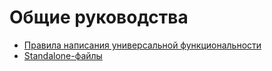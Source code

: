Общие руководства
=================

* [Правила написания универсальной функциональности](universal-code-rules/README.md)
* [Standalone-файлы](standalone/README.md)
